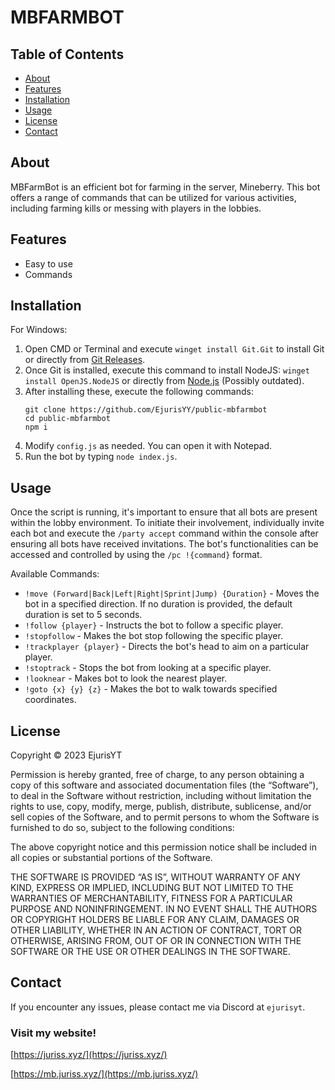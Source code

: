# MBFARMBOT

## Table of Contents
- [About](#about)
- [Features](#features)
- [Installation](#installation)
- [Usage](#usage)
- [License](#license)
- [Contact](#contact)

## About
MBFarmBot is an efficient bot for farming in the server, Mineberry. This bot offers a range of commands that can be utilized for various activities, including farming kills or messing with players in the lobbies.

## Features
- Easy to use
- Commands

## Installation
For Windows:
1. Open CMD or Terminal and execute `winget install Git.Git` to install Git or directly from [Git Releases](https://github.com/git-for-windows/git/releases/latest/).
2. Once Git is installed, execute this command to install NodeJS: `winget install OpenJS.NodeJS` or directly from [Node.js](https://nodejs.org/dist/latest/node-v21.3.0-x64.msi) (Possibly outdated).
3. After installing these, execute the following commands:
    ```
    git clone https://github.com/EjurisYY/public-mbfarmbot
    cd public-mbfarmbot
    npm i
    ```
4. Modify `config.js` as needed. You can open it with Notepad.
5. Run the bot by typing `node index.js`.

## Usage
Once the script is running, it's important to ensure that all bots are present within the lobby environment. To initiate their involvement, individually invite each bot and execute the `/party accept` command within the console after ensuring all bots have received invitations. The bot's functionalities can be accessed and controlled by using the `/pc !{command}` format.

Available Commands:
- `!move (Forward|Back|Left|Right|Sprint|Jump) {Duration}` - Moves the bot in a specified direction. If no duration is provided, the default duration is set to 5 seconds.
- `!follow {player}` - Instructs the bot to follow a specific player.
- `!stopfollow` - Makes the bot stop following the specific player.
- `!trackplayer {player}` - Directs the bot's head to aim on a particular player.
- `!stoptrack` - Stops the bot from looking at a specific player.
- `!looknear` - Makes bot to look the nearest player.
- `!goto {x} {y} {z}` - Makes the bot to walk towards specified coordinates.


## License
Copyright © 2023 EjurisYT

Permission is hereby granted, free of charge, to any person obtaining a copy of this software and associated documentation files (the “Software”), to deal in the Software without restriction, including without limitation the rights to use, copy, modify, merge, publish, distribute, sublicense, and/or sell copies of the Software, and to permit persons to whom the Software is furnished to do so, subject to the following conditions:

The above copyright notice and this permission notice shall be included in all copies or substantial portions of the Software.

THE SOFTWARE IS PROVIDED “AS IS”, WITHOUT WARRANTY OF ANY KIND, EXPRESS OR IMPLIED, INCLUDING BUT NOT LIMITED TO THE WARRANTIES OF MERCHANTABILITY, FITNESS FOR A PARTICULAR PURPOSE AND NONINFRINGEMENT. IN NO EVENT SHALL THE AUTHORS OR COPYRIGHT HOLDERS BE LIABLE FOR ANY CLAIM, DAMAGES OR OTHER LIABILITY, WHETHER IN AN ACTION OF CONTRACT, TORT OR OTHERWISE, ARISING FROM, OUT OF OR IN CONNECTION WITH THE SOFTWARE OR THE USE OR OTHER DEALINGS IN THE SOFTWARE.

## Contact
If you encounter any issues, please contact me via Discord at `ejurisyt`.

### Visit my website!
 [https://juriss.xyz/](https://juriss.xyz/) 
 
 [https://mb.juriss.xyz/](https://mb.juriss.xyz/) 
